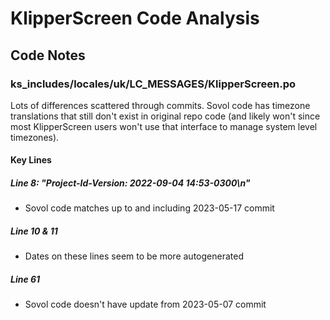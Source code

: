 # KlipperScreen Code Analysis

## Code Notes
### ks_includes/locales/uk/LC_MESSAGES/KlipperScreen.po
Lots of differences scattered through commits. Sovol code has timezone translations that still don't exist in original repo code (and likely won't since most KlipperScreen users won't use that interface to manage system level timezones).
#### Key Lines
##### Line 8: "Project-Id-Version: 2022-09-04 14:53-0300\n"
- Sovol code matches up to and including 2023-05-17 commit

##### Line 10 & 11
- Dates on these lines seem to be more autogenerated

##### Line 61
- Sovol code doesn't have update from 2023-05-07 commit